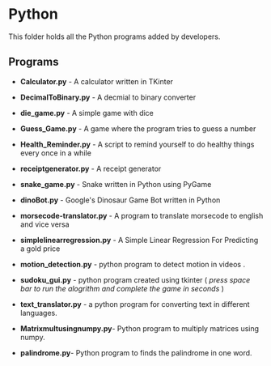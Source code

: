 # Python

  This folder holds all the Python programs added by developers.


## Programs

- **Calculator.py** - A calculator written in TKinter

- **DecimalToBinary.py** - A decmial to binary converter

- **die_game.py** - A simple game with dice

- **Guess_Game.py** - A game where the program tries to guess a number

- **Health_Reminder.py** - A script to remind yourself to do healthy things every once in a while

- **receiptgenerator.py** - A receipt generator

- **snake_game.py** - Snake written in Python using PyGame

- **dinoBot.py** - Google's Dinosaur Game Bot written in Python

- **morsecode-translator.py** - A program to translate morsecode to english and vice versa

- **simplelinearregression.py** - A Simple Linear Regression For Predicting a gold price

- **motion_detection.py** - python program to detect motion in videos .

- **sudoku_gui.py** - python program created using tkinter ( *press space bar to run the alogrithm and complete the game in seconds* )

- **text_translator.py** - a python program for converting text in different languages.

- **Matrixmultusingnumpy.py**- Python program to multiply matrices using numpy.

- **palindrome.py**- Python program to finds the palindrome in one word.
